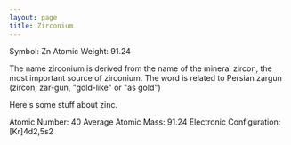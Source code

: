 ```yaml
---
layout: page
title: Zirconium
---
```


Symbol: Zn
Atomic Weight: 91.24

The name zirconium is derived from the name of the mineral zircon, the most important source of zirconium. The word is related to Persian zargun (zircon; zar-gun, "gold-like" or "as gold")

Here's some stuff about zinc.

Atomic Number: 40
Average Atomic Mass: 91.24
Electronic Configuration:  [Kr]4d2,5s2
